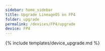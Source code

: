 ```yaml
---
sidebar: home_sidebar
title: Upgrade LineageOS on FP4
folder: upgrade
permalink: /devices/FP4/upgrade
device: FP4
---
```

{% include templates/device_upgrade.md %}
